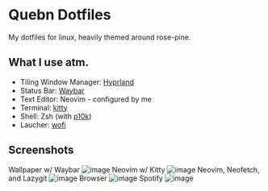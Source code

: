 # Quebn Dotfiles
My dotfiles for linux, heavily themed around rose-pine.

## What I use atm.
- Tiling Window Manager: [Hyprland](https://hyprland.org/)
- Status Bar: [Waybar](https://github.com/Alexays/Waybar)
- Text Editor: Neovim - configured by me
- Terminal: [kitty](https://github.com/kovidgoyal/kitty)
- Shell: Zsh (with [p10k](https://github.com/romkatv/powerlevel10k))
- Laucher: [wofi](https://hg.sr.ht/~scoopta/wofi)

## Screenshots
Wallpaper w/ Waybar
![image](https://github.com/user-attachments/assets/b1967a08-9026-4fa6-9186-f057fad7e51b)
Neovim w/ Kitty
![image](https://github.com/user-attachments/assets/777976aa-a565-4916-b8f6-69138890a455)
Neovim, Neofetch, and Lazygit
![image](https://github.com/user-attachments/assets/50ea9023-d13f-4a1d-820e-f7a47ec3eab7)
Browser
![image](https://github.com/user-attachments/assets/a10df110-b2f8-4ff3-9510-d48f6041afb4)
Spotify
![image](https://github.com/user-attachments/assets/d43b2639-1bf4-4a7f-8656-f190f0c40236)
